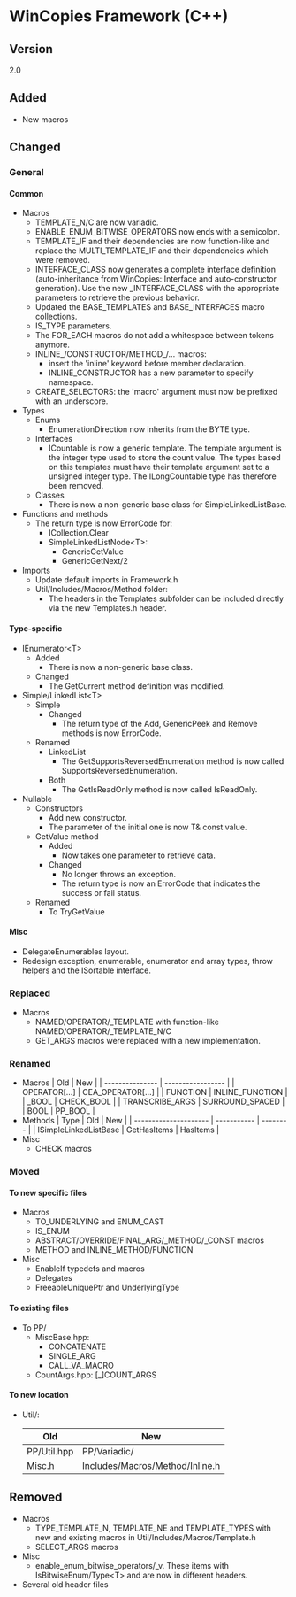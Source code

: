 # WinCopies Framework (C++)

## Version

2.0

## Added

- New macros

## Changed

### General

#### Common

- Macros
	- TEMPLATE_N/C are now variadic.
	- ENABLE_ENUM_BITWISE_OPERATORS now ends with a semicolon.
	- TEMPLATE_IF and their dependencies are now function-like and replace the MULTI_TEMPLATE_IF and their dependencies which were removed.
	- INTERFACE_CLASS now generates a complete interface definition (auto-inheritance from WinCopies::Interface and auto-constructor generation). Use the new _INTERFACE_CLASS with the appropriate parameters to retrieve the previous behavior.
	- Updated the BASE_TEMPLATES and BASE_INTERFACES macro collections.
	- IS_TYPE parameters.
	- The FOR_EACH macros do not add a whitespace between tokens anymore.
	- INLINE_/CONSTRUCTOR/METHOD_/... macros:
		- insert the 'inline' keyword before member declaration.
		- INLINE_CONSTRUCTOR has a new parameter to specify namespace.
	- CREATE_SELECTORS: the 'macro' argument must now be prefixed with an underscore.
- Types
	- Enums
		- EnumerationDirection now inherits from the BYTE type.
	- Interfaces
		- ICountable is now a generic template. The template argument is the integer type used to store the count value. The types based on this templates must have their template argument set to a unsigned integer type. The ILongCountable type has therefore been removed.
	- Classes
		- There is now a non-generic base class for SimpleLinkedListBase.
- Functions and methods
	- The return type is now ErrorCode for:
		- ICollection.Clear
		- SimpleLinkedListNode\<T>:
			- GenericGetValue
			- GenericGetNext/2
- Imports
	- Update default imports in Framework.h
	- Util/Includes/Macros/Method folder:
		- The headers in the Templates subfolder can be included directly via the new Templates.h header.

#### Type-specific

- IEnumerator\<T>
  - Added
	  - There is now a non-generic base class.
  - Changed
	  - The GetCurrent method definition was modified.
- Simple/LinkedList\<T>
  - Simple
    - Changed
	    - The return type of the Add, GenericPeek and Remove methods is now ErrorCode.
  - Renamed
    - LinkedList
	    - The GetSupportsReversedEnumeration method is now called SupportsReversedEnumeration.
    - Both
	    - The GetIsReadOnly method is now called IsReadOnly.
- Nullable
	- Constructors
		- Add new constructor.
      	- The parameter of the initial one is now T& const value.
	- GetValue method
    	- Added
			- Now takes one parameter to retrieve data.
    	- Changed
			- No longer throws an exception.
			- The return type is now an ErrorCode that indicates the success or fail status.
	- Renamed
		- To TryGetValue

#### Misc

- DelegateEnumerables layout.
- Redesign exception, enumerable, enumerator and array types, throw helpers and the ISortable interface.

### Replaced

- Macros
	- NAMED/OPERATOR/_TEMPLATE<n> with function-like NAMED/OPERATOR/_TEMPLATE_N/C
	- GET_ARGS macros were replaced with a new implementation.

### Renamed

- Macros
	| Old             | New               |
	| --------------- | ----------------- |
	| OPERATOR[...]   | CEA_OPERATOR[...] |
	| FUNCTION        | INLINE_FUNCTION   |
	| _BOOL			  | CHECK_BOOL		  |
	| TRANSCRIBE_ARGS | SURROUND_SPACED	  |
	| BOOL			  | PP_BOOL			  |
- Methods
	| Type					| Old		  | New		 |
	| --------------------- | ----------- | -------- |
	| ISimpleLinkedListBase | GetHasItems | HasItems |
- Misc
	- CHECK macros

### Moved

#### To new specific files

- Macros
	- TO_UNDERLYING and ENUM_CAST
	- IS_ENUM
	- ABSTRACT/OVERRIDE/FINAL\_ARG/\_METHOD/\_CONST macros
	- METHOD and INLINE\_METHOD/FUNCTION
 - Misc
   - EnableIf typedefs and macros
   - Delegates
   - FreeableUniquePtr and UnderlyingType

#### To existing files

- To PP/
	- MiscBase.hpp:
		- CONCATENATE
		- SINGLE_ARG
		- CALL_VA_MACRO
	- CountArgs.hpp:
		[\_]COUNT_ARGS

#### To new location

- Util/:

	| Old			   | New								  |
	| ---------------- | ------------------------------------ |
	| PP/Util.hpp	   | PP/Variadic/						  |
	| Misc.h		   | Includes/Macros/Method/Inline.h	  |

## Removed

- Macros
	- TYPE_TEMPLATE_N, TEMPLATE_NE and TEMPLATE_TYPES with new and existing macros in Util/Includes/Macros/Template.h
	- SELECT_ARGS macros
- Misc
	- enable_enum_bitwise_operators/_v. These items with IsBitwiseEnum/Type\<T> and are now in different headers.
- Several old header files